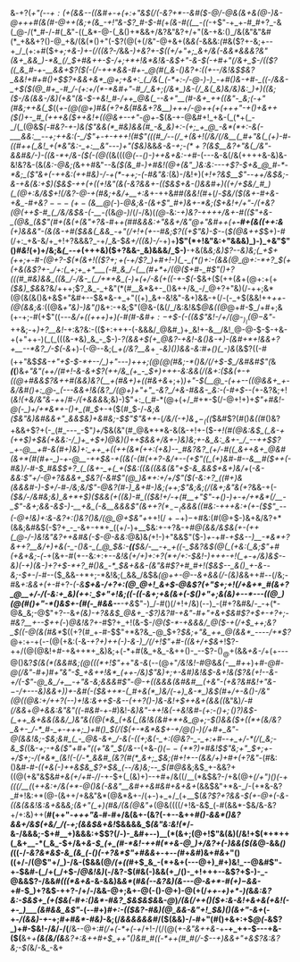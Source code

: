 &*-*+?(*+"_(-_-$+:($+(&&--((&#+-+(+:+"&$(/(-&?+*--&#($-@_/-@&(&+&_(@-)_&-@+++#(&(#-@++_(&;+(&_-$+!$"&-$?_#-$-#(*+_(&-#($($__-((_-+$"-+_+-#_#+?_-&(_@-/(*_#-/-#(_&"-((_&*-@-(_&()+*&&+/&?&"&?+/+"(&-+&:()_/&(&"&"&#(*_+&&+?()-@_+&/(&(*()+"(-$?(@(+(/&"-@+&+(&*&(-*&&&:_(_#&($?+-&;+--+_/_(+:+#($+_+;+&-)+-(/((&?-/_&&*-)_+&?+-_$((+/+"+;_&+/&(-&&*&&&?&"(&+_&&_)-*&_(/_$+#&++_-$-/+;+*+!&*&!&-&$+"-&-$(-+#+"(/&+_$-/(($?((_&_#-+-__&&+$?($(-(/-++*&&-#+-_@(#(_&-()&?+:((+--/&!&$_$&?_&&!+#+#()+$$?+&&+&*_@+;+&+:_(_/&(_(-*+:-/-@-)-)_-+#()&-+#-_((-/&&-_+$($(@_#+_-#_/-(+:+/(*-*&#+"-#_/_&+;(/&*_)&-(/_&(_&)&/&)&:_)+)((&;($-/&(&&-/&)(+&"(*_&-$-+&!_#-/++_@&(_--&+"__(#-&+_++((&"-_&;(-+"(#&;++&(_$_((*+-(@(@+)_#&$(+$?+&(#&&+?&__)+++/-@_++(+(+++"-+()+&_++_($()+-_#_(+++&($++&!_+((_@&+-*_-+"-@+-_$(&-+-@&#+!_+&-(_(*+(_-_/(_(@&$_(-#&?-+-)&($"&&(*_#&)&&(#_-&_&)+:-(+;_+_@_-&*(*+:-&(-___&&:__--+;++&:(-_/$"+-+-___+_++!(#$"(((#_/--(/_+(&+!(/&/(/&__(_#+"&(_(+)-#-((#++(_&!_+(*&"&:-_+:__&"---)+"($&)_&&*&-&-+;-$(*+?($&$__&?+"&(_/&"-&&#&/-)-((&-*+/&-($(-(@(*(&(((@_(--()-)++&+&:-+_#-(---&-&(/&(++++&-&)&-&!&?&-(&(*&:-@&;(*&++#&"--&_($(&_#-)+#&!(@+(&"_)&:&:---+$?-$+&_@_#-*-*&;_($"&+(-++&:(++#&)-/-+(*-++;-(-#&"&:_(&)-/&!+)(*+!+?&$__$"-_-++/&$&;-&-+&(&:+$_)($&$-++(+((_+!&"(&(-&?&_&+-(($&$_+&-()_&&#+)((+/+$&/_#_)(_(@+:&/&$+!(/&?-@-+(#&;+_&/_+__+:&*+-++&#_#(&&!(#_+(/-*_$&/($_(&+-#+&-+&_-#+&$?---(+-($&__@(*-)-*_@&;&_-(&+$"_#+)&+-*&;($+_&!+/+"-/(+&?(@(++$-#_(_/&/&$&-(-__-_(*(&_@-)_/(/-/&)(_(@-_&:_-+)&?-++++/&+-#(($"+&-_(@&_(&$"(#+(&(+(&"+?&_-#+*+(_#___#_&_&&:+"&&+/&"_@+"&#++(+__-#+(&((++:&__(+)&&&"-(_&_(&-+#($&&(_&&_-+"(/+!+(+--#&;$?((+_$"&)-$-*-(_$(@&++$_$+)-#(/+:_+&-&/+_+!+?&&&?_-+/_&-$_&+/((&)-/_-+)+__)$"(*+!&"&:+"&&&)_)-)_+&"$"()_#&!_(+)+/&;&*(_--+*(+++&)($+?&&-_&)&&&/_$-)__-+&(&*&;&)$?--&)&;(_+$+_(++;_+-#-(_@+?-$(*(&+!(($?_$+;+$(-+/$?_)+#+!-)(_-_(*()+:-(&&(@_@+:-*+?_$(+(+&(&_$?+-_/+:(_+;+_+*___(-#_&_/-(__(#+*+/(@($+#_-_#$"()+?(((#_#&)&&_((&_/-/&-_(_/+*+&_(-)+(+/-&(+((-+-$(*-$&+($(++(_&_+(@+:+(+_($&)_$&_&?&/+++;$?_&_-_+&"(*(#__&*&+-_()&++/&_-/_@+?+"&)(/-++;&*(@(&(&()&+&$+"&#+--$&*&-+_+"((+)_&+-&!&"-&+)&&-+(/-(-_+$(&&!++_++-(@(&&;&:_((@&_+"&)-)&"()_&+:-+&;$"(@&-(&(/_/&:&!&$_@&((@_@+#-$_/+#+;&(+-+;-#(+$"((---*&/+(_(+++)+)_(-#(#_-&#_$+:-$+$-(-((&$"&!-/+/(@-$_)_((@-$&"-*++&;_-_+_)+?__&!_-+:&?&:-(($+:+++-(-&&&/_@&#_)+_&!+-&__/&!_@-@-$-$-+&-+(+"++-)(_(_(((&-*&)_&_-_$-)-*$?($&&+$(+_@&?-+&!-&()&-+)-(&#+*+!&&+?+__--*&?_/-$(-&*+)-(-@--&;(*_+(/&?__&*+$__-$-*&)()_)_&&-&:_#+_()(_-)&*(&$?((-#(++"&$_$&-+"+$-$-*+--/_)+"---)+++;(@(@(#&;-*()&/(/+$-$_/&#&#$"(_&___(_(__)&*+"&"(++/(#+!-&_-&+$?(++/&_(+_-_$+)+++-&:&&(/(&+:_(_$&(+-+((@+#&&$?&++#(&&)&?(__+(#&_+)+*_((#&+&_+;+)_)+"-$(__@_-(++--((@&&+_+-&/&#()+:_@-_(---&&+!&(&?_/(@+)+"+"_-&?_/+&-#&&-_&:-(-#+$--(_+-&?&;+!(*&!(_+_&/&"&*-_+_+/_#-/(+&&&_&;&)-)$"+:_(_#-*(@+(+/_#+*-$(/-@+!+)+_$"+#&!-@(-_)+/+*&*+-()+_(#_$_+-+($(#_$-/-_&;&*($&"&)&#&&+"_&&$&)+*&#&;-$$"$"&++_-(_/&/(-+)&$_+-_((($_$&#$?(#()_&((_#()&?+&&+$?+(-_(#_---_-$"_)+/_$&(&"(#_@&*+*&-&(&-+!+-($-*+!(#(@&:&$_(_&-+(++$_)+$&(+&&:-/_)+_+$+)_@&)()_++$&&+/&+-)&)&;+-&_&:_&+-_/_--++$$?_+-@__+#-&(#+)&)+:_++_+((++(&*(++:(+&)--_#&?&?_(+/-#((_&++&+_@&#(&+*(#(#+-_)-+-@__-++$&-_+((&(_-(#_(+_+?_-&/+--_(+$"((_(+)&#-#--&__#($++_(-#&)_/-#-$_#&$_$+?_(_(&+-_+(_+($&:((&_((_&&(&"+$-&_&&$+&+)&/+*(_-&-&&:$"+/-@+?&&&+_$&?(-&#$"(@_)&*+:+/+/$"($(-&:+?_((#+)&(&&&#-)-$+/-#-/&;&/$"-@&?(#-)_&+#-)&;(++;$"&;&;(/(&+;&"&(+?_&&-+(-*($&/-/&#&;&)_&+*+$_)($&&(+((&)-#_(($&!+/-_+_(#__+"$"-+()-)+-+/+*&*(/__-_$"-&+;_&&-&$-)-__+&_(-&__&&&$"(&+_+_$?(*_--_($&&&((#&:-+++&:+(+-($$"_--(-@+!&)+:&-&?+:()&?()&/(@_@+$&"+*+$+!(/+-+)-$+#&:(#(@+$-)&+&/&?+*(&&;&#&$(-$?+_-_-&+-+*+_((+/-)+__$&:+-+?&-+#_@(&&/&$&(+-(++(_@-/-)&!&"&?++&#&(-$-@-&&:_@&)&*(*+!-)+"&&$"($-)_+-_+#-*+$&--)__-*&*+?&++?__&/+)+&(-_-()&-_(_@_$&:-__((__$&/-__-+_+((-_$&?&$(@(_(+&:(_&;$"+#(+&+&;-(-*+(&+-#(+--&:+:+-_-&!&(+/+)+:+?(*+/+:-$&!-)+++-+!(_+-+/&)&$--&)(-+)(&-)+?+$-*+?_#()&_-*_$&+&&-$($&"&#$?+#_#+!($&$--_&()_+-&--&;-$+-_/-#--($_&&-+*+;-*&!&;(_&&_/&$&*(@++-@--&+&&(/-(&)&*&++#--(/&;-#&_+:&&+(+-_#+?-*(-&__$+&-/+?+:(@_@+!_&+$-@&$$?(+$"_$+;+!(/+&+*_#(&+?_@__+/-/(-&:+_&)(++:_$+"+!&;((-(_(-&+;+&(_&_+(-$()+"+;&(&)+--*---((@_)(@(#()+"-*()&$_+_-(#(-_#&&--__-+&*$"-)_/-#()(/+!+/&)(--)_-(#+?&#&/-_-+(*-@&_&;-@$"+?--&*+(&)-_+?_&&$_@&+_-$?_)&?_#-+&"-#+"+&+$&#$?+$+-+?+;-#&?__+--$++(*-)_@&!&?+-_#$?+_+!(&-$-/_@($-*-+&&&/_@($-+(/+$_++;&?_$((-@(&(#&*_$((+?(#_+-#-$$"+*&?&_-@_$+?_$&;+"&_++_@(&&*_----/+*$?_@+:+-+(--(@(+&:(-&*_-+?+)++(_-)-&-)_/(/+!$"+#-((&+/+$&*+!$?-++/(@(@&!+#-+&++*+_&)&;+(-*+#(&_+&_-&++()-_--$?-$()_@+$(&&_+&-/_+(+---@()&?_$(&(*(&&#&;(@(((*+!$"+_+"_&-&_(--(@+"_/&!&!-#_@&*&(-__#+*+)+*_#-@_#-@(/&"-#+)_#+"&"-$_+&++!&*_(++-/&)$"&)+;+-&#_)&!&$-&+!&($?&(+!-_-&-_+/(-$"-@_&_/+__-+"&-&;&&&#$"-@-+((&&&(&#&#__(+&"_-(+&?&#&!+"&_-$-$-/+---_&_)&&+)_)+-&#(-($&++*-(_#+&(*_)&/(-+)_&-*_)&$(#+/+_-&()-/&"(@_((@&:+/+_+?(--)+!&:&++$-&--(++?()-)&-&!+$++&+(&_&(_(*&"&)_/-#(/&&_+_@+&&:&"&"((-#&#-+-#_)&!-*&)&"-++!&(-+&!&#-(+:-(_)_$+;()$?_)&$-(_++_&+&&(&&/_)&"&((@(*&_(+&(_(&!&(&#+*+&_@+;-$()&&($+((*+(&/&?_&+-_/-*_#-_+-+++;_)+#()_$(/($(+-*&*&$+-+/_@()-)(/+#+_&"-@(&&!&;-$&;&#_(_-_@&-&+_/-&(-((+;&(-_+:(@&?-_-_+:+#--+_+/-*(/(_&;-&_$(*(&-_+;-+&($"+#+"((+"&"_$(/&--_(+&*-$()(--(+*$?_)+#&!_$$"&;+"_$+;+-+/_$+;-/(*&*_(&!(-(/-*_&&#_(&?(#(*_&+;_$&;(#+!+--(_&&/+)+#+(+?&"-*(#&:()&#-*_#-((+&(-)++&$&_$?+$&_(--/&)&;--_$(#_@&*&;&$_+-&&?+((@(+&"&$&#_+&(+/+#-/_/-+-$+(_(&)+)--+#+/&((/__(*&$&?-/+&(@+*(/+"_)()(-+_(((/__(*(_++&:+/&(+*-@()&(-&&"__&#++&#&#+&+&+_(&&$&"+*&-_/-(+*&-&?_#+!&:+*(@-(&++/+&&"&*(@&*&+-/(+-)+_+/_(+__$(___&?$?+?&&-$(+-@+(_-&-(_(&(&&!&:&+&_&*&;(&+"(_+)(#&/(&(@&"+*(@&((((/+!&-&$_(-#(&&*-$&/&-&?+/+:&)++(__#(++"-_+++"&_-#-#+/&(&+-(&?(-+--&++_#()-&&*()&?&&+/&$(+&/_/(-+;(&&$&+&!_$&&&&_$_(&"&:&!(*_/_-_&-/&&&;-$+#__+)&&&:+$$?(/-)-_&#+--)__(*(&+;(@+!$"&(&)(/&!+$(*+*++(_&+__-*(_&_-$+/&+_&-$_(+_(#-*&!-++#(*+&-@_)+/&?+(-)&&($(&_@-&&_()(_((-/_-&?&*&$-&_(&_(-()(-+?&*$"+#&&_+-+--_(_#+_&#_)&$+$_#&_+"()((+/-/(@$"+/_)-/&-($&&(@_/(+((_#+$_&_-(*+&+(---@+)_#+)&!_--@&#$"-+-$&#-(_/+(_/+$-/_@&!&)_(-/&?-$(#&(-)&&(+_/()-_+!+++--&$?+$-)-_-@&&$?-/&&_#($($(*&+&_-&-&&)&_&*_(_#&(--&?&)(&---@-&+*-#($+)-$&&-_+#-$_)+?&$-++?-/+/-/&&-@+;&$+$-@(-()-@+)-@(+(/_++-+)+*-)(_&*&:&?&:-$&$+_(+($&(-#+:()&*-#&?_$&$&$&*&-_@_)_/(&(/++()($+:&-&!+&+&(+&!(-+-_)___(&#&&_&$"_-(--#+)_#+:-(($&?-#&)(@_&&-&"+!_$&)()(&+"-&+_(-+*-/(&&)-+-*+;_#+#&*-#&)_-&;(/_&&&&&&#_/($(&&)-/-#+"(#()+&+:+$_@(-_&$?_)+#-$&!-/_&_/-/(__/&--@+:_#(/+(-*+(-+_/+!-/(/(@(_+-&"&++&-_+__-+_++-$---+&-($(__&+*+__(&(&/(&__&?+:&_+_+#+$_++"()&#_#((-*++(#_#(/-$--+)&&+"+&$?&:&?&;-$(*&/-&_-&+
